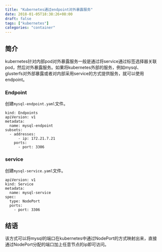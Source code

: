 ```yaml
---
title: "Kubernetes通过endpoint对外暴露服务"
date: 2018-01-05T18:38:26+08:00
draft: false
tags: ["kubernetes"]
categories: "container"
---
```

## 简介
kubernetes针对内部pod对外暴露服务一般是通过将service通过标签选择器关联pod，然后对外暴露服务。如果将kubernetes外部的服务，例如mysql、glusterfs对外部暴露或者对内部采用service的方式提供服务，就可以使用endpoint。

### Endpoint
创建`mysql-endpoint.yaml`文件。
```
kind: Endpoints
apiVersion: v1
metadata:
  name: mysql-endpoint
subsets:
  - addresses:
      - ip: 172.21.7.21
    ports:
      - port: 3306
```
### service
创建`mysql-service.yaml`文件。
```
apiVersion: v1
kind: Service
metadata:
  name: mysql-service
spec:
  type: NodePort
  ports:
    - port: 3306
```
## 结语
该方式可以将mysql的端口在kubernetes中通过NodePort的方式映射出来，直接通过NodePort分配的端口加上任意节点的ip即可访问。

